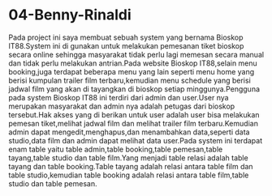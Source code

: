 # 04-Benny-Rinaldi
Pada project ini saya membuat sebuah system yang bernama Bioskop IT88.System ini di gunakan untuk melakukan pemesanan tiket bioskop secara online sehingga masyarakat tidak perlu lagi memesan secara manual dan tidak perlu melakukan antrian.Pada website Bioskop IT88,selain menu booking,juga terdapat beberapa menu yang lain seperti menu home yang berisi kumpulan trailer film terbaru,kemudian menu schedule yang berisi jadwal film  yang akan di tayangkan di bioskop setiap minggunya.Pengguna pada system Bioskop IT88 ini terdiri dari admin dan user.User nya merupakan masyarakat dan admin nya adalah petugas dari bioskop tersebut.Hak akses yang di berikan untuk user adalah user bisa melakukan pemesan tiket,melihat jadwal film dan melihat trailer film terbaru.Kemudian admin dapat mengedit,menghapus,dan menambahkan data,seperti data studio,data film dan admin dapat melihat data user.Pada system ini terdapat enam table yaitu table admin,table booking,table pemesan,table tayang,table studio dan table film.Yang menjadi table relasi adalah table tayang dan table booking.Table tayang adalah relasi antara table film dan table studio,kemudian table booking adalah relasi antara table film,table studio dan table pemesan. 
